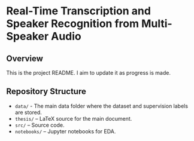 # Real-Time Transcription and Speaker Recognition from Multi-Speaker Audio

## Overview
This is the project README. I aim to update it as progress is made.



## Repository Structure
- `data/` - The main data folder where the dataset and supervision labels are stored.
- `thesis/` – LaTeX source for the main document.
- `src/` – Source code.
- `notebooks/` – Jupyter notebooks for EDA.

